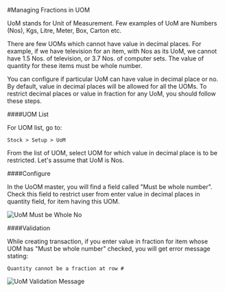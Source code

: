 <!-- add-breadcrumbs -->
#Managing Fractions in UOM

UoM stands for Unit of Measurement. Few examples of UoM are Numbers (Nos), Kgs, Litre, Meter, Box, Carton etc.

There are few UOMs which cannot have value in decimal places. For example, if we have television for an item, with Nos as its UoM, we cannot have 1.5 Nos. of television, or 3.7 Nos. of computer sets. The value of quantity for these items must be whole number.

You can configure if particular UoM can have value in decimal place or no. By default, value in decimal places will be allowed for all the UOMs. To restrict decimal places or value in fraction for any UoM, you should follow these steps.

####UOM List

For UOM list, go to:

`Stock > Setup > UoM`

From the list of UOM, select UOM for which value in decimal place is to be restricted. Let's assume that UoM is Nos.

####Configure

In the UoOM master, you will find a field called "Must be whole number". Check this field to restrict user from enter value in decimal places in quantity field, for item having this UOM.

<img alt="UoM Must be Whole No" class="screenshot" src="{{docs_base_url}}/assets/img/articles/uom-fraction-1.png">

####Validation

While creating transaction, if you enter value in fraction for item whose UOM has "Must be whole number" checked, you will get error message stating:

`Quantity cannot be a fraction at row #`

<img alt="UoM Validation Message" class="screenshot" src="{{docs_base_url}}/assets/img/articles/uom-fraction-2.png">


<!-- markdown -->